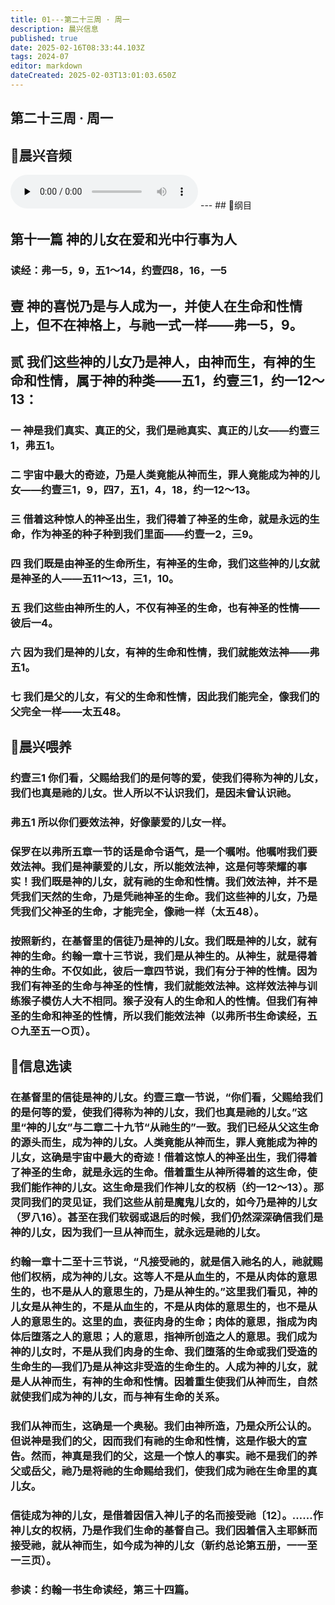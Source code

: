 ```yaml
---
title: 01---第二十三周 · 周一
description: 晨兴信息
published: true
date: 2025-02-16T08:33:44.103Z
tags: 2024-07
editor: markdown
dateCreated: 2025-02-03T13:01:03.650Z
---
```


## 第二十三周 · 周一

## 🎵晨兴音频
<audio id="audio" controls="" preload="none">
      <source id="mp3" src="/2024-07/week23/week23day1.mp3">
</audio>
---
## 📖纲目

## 第十一篇    神的儿女在爱和光中行事为人

### 读经：弗一5，9，五1～14，约壹四8，16，一5

## 壹	神的喜悦乃是与人成为一，并使人在生命和性情上，但不在神格上，与祂一式一样——弗一5，9。

## 贰	我们这些神的儿女乃是神人，由神而生，有神的生命和性情，属于神的种类——五1，约壹三1，约一12～13：

### 一	神是我们真实、真正的父，我们是祂真实、真正的儿女——约壹三1，弗五1。

### 二	宇宙中最大的奇迹，乃是人类竟能从神而生，罪人竟能成为神的儿女——约壹三1，9，四7，五1，4，18，约一12～13。

### 三	借着这种惊人的神圣出生，我们得着了神圣的生命，就是永远的生命，作为神圣的种子种到我们里面——约壹一2，三9。

### 四	我们既是由神圣的生命所生，有神圣的生命，我们这些神的儿女就是神圣的人——五11～13，三1，10。

### 五	我们这些由神所生的人，不仅有神圣的生命，也有神圣的性情——彼后一4。

### 六	因为我们是神的儿女，有神的生命和性情，我们就能效法神——弗五1。

### 七	我们是父的儿女，有父的生命和性情，因此我们能完全，像我们的父完全一样——太五48。

## 📖晨兴喂养

### **约壹三1**    **你们看，父赐给我们的是何等的爱，使我们得称为神的儿女，我们也真是祂的儿女。世人所以不认识我们，是因未曾认识祂。**

### **弗五1**    **所以你们要效法神，好像蒙爱的儿女一样。**

### 保罗在以弗所五章一节的话是命令语气，是一个嘱咐。他嘱咐我们要效法神。我们是神蒙爱的儿女，所以能效法神，这是何等荣耀的事实！我们既是神的儿女，就有祂的生命和性情。我们效法神，并不是凭我们天然的生命，乃是凭祂神圣的生命。我们这些神的儿女，乃是凭我们父神圣的生命，才能完全，像祂一样（太五48）。

### 按照新约，在基督里的信徒乃是神的儿女。我们既是神的儿女，就有神的生命。约翰一章十三节说，我们是从神生的。从神生，就是得着神的生命。不仅如此，彼后一章四节说，我们有分于神的性情。因为我们有神圣的生命与神圣的性情，我们就能效法神。这样效法神与训练猴子模仿人大不相同。猴子没有人的生命和人的性情。但我们有神圣的生命和神圣的性情，所以我们能效法神（以弗所书生命读经，五○九至五一○页）。

## 📖信息选读

### 在基督里的信徒是神的儿女。约壹三章一节说，“你们看，父赐给我们的是何等的爱，使我们得称为神的儿女，我们也真是祂的儿女。”这里“神的儿女”与二章二十九节“从祂生的”一致。我们已经从父这生命的源头而生，成为神的儿女。人类竟能从神而生，罪人竟能成为神的儿女，这确是宇宙中最大的奇迹！借着这惊人的神圣出生，我们得着了神圣的生命，就是永远的生命。借着重生从神所得着的这生命，使我们能作神的儿女。这生命是我们作神儿女的权柄（约一12～13）。那灵同我们的灵见证，我们这些从前是魔鬼儿女的，如今乃是神的儿女（罗八16）。甚至在我们软弱或退后的时候，我们仍然深深确信我们是神的儿女，因为我们一旦从神而生，就永远是祂的儿女。

### 约翰一章十二至十三节说，“凡接受祂的，就是信入祂名的人，祂就赐他们权柄，成为神的儿女。这等人不是从血生的，不是从肉体的意思生的，也不是从人的意思生的，乃是从神生的。”这里我们看见，神的儿女是从神生的，不是从血生的，不是从肉体的意思生的，也不是从人的意思生的。这里的血，表征肉身的生命；肉体的意思，指成为肉体后堕落之人的意思；人的意思，指神所创造之人的意思。我们成为神的儿女时，不是从我们肉身的生命、我们堕落的生命或我们受造的生命生的—我们乃是从神这非受造的生命生的。人成为神的儿女，就是人从神而生，有神的生命和性情。因着重生使我们从神而生，自然就使我们成为神的儿女，而与神有生命的关系。

### 我们从神而生，这确是一个奥秘。我们由神所造，乃是众所公认的。但说神是我们的父，因而我们有祂的生命和性情，这是作极大的宣告。然而，神真是我们的父，这是一个惊人的事实。祂不是我们的养父或岳父，祂乃是将祂的生命赐给我们，使我们成为祂在生命里的真儿女。

### 信徒成为神的儿女，是借着因信入神儿子的名而接受祂〔12〕。……作神儿女的权柄，乃是作我们生命的基督自己。我们因着信入主耶稣而接受祂，就从神而生，如今成为神的儿女（新约总论第五册，一一至一三页）。

### 参读：约翰一书生命读经，第三十四篇。

<!-- Google tag (gtag.js) -->

<script async src="https://www.googletagmanager.com/gtag/js?id=G-1P8709Z16T"></script>

<script>


 window.dataLayer = window.dataLayer || [];

 function gtag(){dataLayer.push(arguments);}

 gtag('js', new Date());



 gtag('config', 'G-1P8709Z16T');

</script>